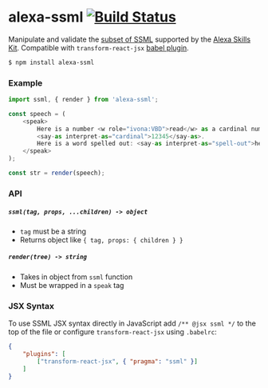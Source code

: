 # alexa-ssml [![Build Status](https://travis-ci.org/nickclaw/alexa-ssml.svg?branch=master)](https://travis-ci.org/nickclaw/alexa-ssml)

Manipulate and validate the [subset of SSML](https://developer.amazon.com/public/solutions/alexa/alexa-skills-kit/docs/speech-synthesis-markup-language-ssml-reference) supported by the [Alexa Skills Kit](https://developer.amazon.com/public/solutions/alexa/alexa-skills-kit). Compatible with `transform-react-jsx` [babel plugin](https://babeljs.io/docs/plugins/transform-react-jsx/).

```bash
$ npm install alexa-ssml
```

### Example

```js
import ssml, { render } from 'alexa-ssml';

const speech = (
    <speak>
        Here is a number <w role="ivona:VBD">read</w> as a cardinal number:
        <say-as interpret-as="cardinal">12345</say-as>.
        Here is a word spelled out: <say-as interpret-as="spell-out">hello</say-as>.
    </speak>
);

const str = render(speech);
```

### API

##### `ssml(tag, props, ...children) -> object`
 * `tag` must be a string
 * Returns object like `{ tag, props: { children } }`

##### `render(tree) -> string`
 * Takes in object from `ssml` function
 * Must be wrapped in a `speak` tag


### JSX Syntax

To use SSML JSX syntax directly in JavaScript add `/** @jsx ssml */` to the top of the file or configure `transform-react-jsx` using `.babelrc`:

```json
{
    "plugins": [
        ["transform-react-jsx", { "pragma": "ssml" }]
    ]
}
```
